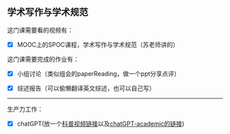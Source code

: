 ## 学术写作与学术规范

这门课需要看的视频有：

- [x] MOOC上的SPOC课程，学术写作与学术规范（苏老师讲的）

这门课需要完成的作业有：

- [x] 小组讨论（类似组会的paperReading，做一个ppt分享点评） 
- [x] 综述报告（可以偷懒翻译英文综述，也可以自己写）


---

生产力工作：

- [x] chatGPT(放一个[科普视频链接](https://m.weibo.cn/status/4883616632407083?sourceType=weixin&from=10D3295010&wm=2468_1001&featurecode=newtitle&s_channel=4&s_trans=2215547003_4883616632407083&jumpfrom=weibocom#&video)以及[chatGPT-academic的链接](https://mp.weixin.qq.com/s/zks-WnurWLEIktQEu6E5cA))